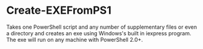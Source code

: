 # Create-EXEFromPS1
Takes one PowerShell script and any number of supplementary files or even a directory and creates an exe using Windows's built in iexpress program. The exe will run on any machine with PowerShell 2.0+.
